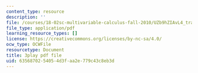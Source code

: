 ```yaml
---
content_type: resource
description: ''
file: /courses/18-02sc-multivariable-calculus-fall-2010/UZb9hZIAvL4_transcript.pdf
file_type: application/pdf
learning_resource_types: []
license: https://creativecommons.org/licenses/by-nc-sa/4.0/
ocw_type: OCWFile
resourcetype: Document
title: 3play pdf file
uid: 63568702-5405-4d3f-aa2e-779c43c8eb3d
---
```

